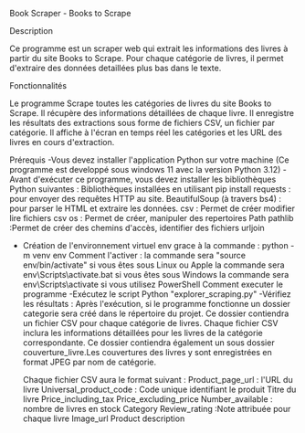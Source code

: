 Book Scraper - Books to Scrape

Description

Ce programme est un scraper web qui extrait les informations des livres à partir du site Books to Scrape. Pour chaque catégorie de livres, il permet d'extraire des données detaillées plus bas dans le texte.

Fonctionnalités

Le programme Scrape toutes les catégories de livres du site Books to Scrape.
Il récupère des informations détaillées de chaque livre.
Il enregistre les résultats des extractions  sous forme de fichiers CSV, un fichier par catégorie.
Il affiche à l'écran en temps réel les catégories et les URL des livres en cours d'extraction.

Prérequis
-Vous devez installer l'application Python sur votre machine (Ce programme est developpé sous windows 11 avec la version Python 3.12)
-Avant d'exécuter ce programme, vous devez installer les bibliothèques Python suivantes :
  Bibliothèques installées en utilisant pip install
  requests : pour envoyer des requêtes HTTP au site.
  BeautifulSoup (à travers bs4) : pour parser le HTML et extraire les données.
  csv : Permet de créer modifier lire fichiers csv
  os : Permet de créer, manipuler des repertoires
  Path pathlib  :Permet de créer des chemins d'accès, identifier des fichiers
  urljoin
  
- Création de l'environnement virtuel env grace à la commande :  python -m venv env
  Comment l'activer :
  la commande sera "source env/bin/activate" si vous êtes sous Linux ou Apple
  la commande sera env\Scripts\activate.bat si vous êtes sous Windows
  la commande sera  env\Scripts\activate si vous utilisez PowerShell
Comment executer le programme
 -Exécutez le script Python "explorer_scraping.py"
 -Vérifiez les résultats : 
  Après l'exécution, si le programme fonctionne un dossier categorie sera créé dans le répertoire du projet. 
  Ce dossier contiendra un fichier CSV pour chaque catégorie de livres. Chaque fichier CSV inclura les informations    détaillées pour les livres de la catégorie correspondante.
  Ce dossier contiendra également un sous dossier couverture_livre.Les couvertures des livres y sont enregistrées en   format JPEG par nom de catégorie.

  Chaque fichier CSV aura le format suivant  :
  Product_page_url : l'URL du livre
  Universal_product_code : Code unique identifiant le produit
  Titre du livre
  Price_including_tax
  Price_excluding_price
  Number_available : nombre de livres en stock
  Category
  Review_rating :Note attribuée pour chaque livre
  Image_url
  Product description




